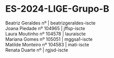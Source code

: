 # ES-2024-LIGE-Grupo-B
Beatriz Geraldes nº | beatrizgeraldes-iscte <br>
Joana Piedade nº 104965 | jffsp-iscte <br>
Laura Moutinho nº 104578 | lauraiscte <br>
Mariana Gomes nº 105051 | mggsa1-iscte <br>
Matilde Monteiro nº 104583 | mati-iscte <br>
Renata Duarte nº | rgjsd-iscte <br>
